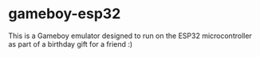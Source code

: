 # gameboy-esp32

This is a Gameboy emulator designed to run on the ESP32 microcontroller as part of a birthday gift for a friend :)
